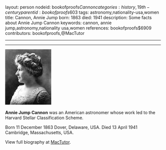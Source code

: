 layout: person
nodeid: bookofproofs$Cannon
categories: history,19th-century
parentid: bookofproofs$603
tags: astronomy,nationality-usa,women
title: Cannon, Annie Jump
born: 1863
died: 1941
description: Some facts about Annie Jump Cannon
keywords: cannon, annie jump,astronomy,nationality usa,women
references: bookofproofs$6909
contributors: bookofproofs,@MacTutor

---


---

![Cannon.jpg](https://github.com/bookofproofs/bookofproofs.github.io/blob/main/_sources/_assets/images/portraits/Cannon.jpg?raw=true)

**Annie Jump Cannon** was an American astronomer whose work led to the Harvard Stellar Classification Scheme.

Born 11 December 1863 Dover, Delaware, USA. Died 13 April 1941 Cambridge, Massachusetts, USA.


View full biography at [MacTutor](https://mathshistory.st-andrews.ac.uk/Biographies/Cannon/).